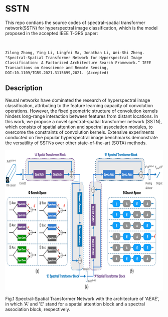# SSTN
This repo contians the source codes of spectral-spatial transformer network(SSTN) for hyperspectral image classification, which is the model proposed in the accepted IEEE T-GRS paper:

<br/>

```jason
Zilong Zhong, Ying Li, Lingfei Ma, Jonathan Li, Wei-Shi Zheng. "Spectral-Spatial Transformer Network for Hyperspectral Image
Classification: A Factorized Architecture Search Framework.” IEEE Transactions on Geoscience and Remote Sensing, 
DOI:10.1109/TGRS.2021.3115699,2021. (Accepted)
```
## Description
Neural networks have dominated the research of hyperspectral image classification, attributing to the feature learning capacity of convolution operations. However, the fixed geometric structure of convolution kernels hinders long-range interaction between features from distant locations.  In this work, we propose a novel spectral-spatial transformer network (SSTN), which consists of spatial attention and spectral association modules, to overcome the constraints of convolution kernels. Extensive experiments conducted on five popular hyperspectral image benchmarks demonstrate the versatility of SSTNs over other state-of-the-art (SOTA) methods. 

<img src="fig_sstn.png" height="450"/>

Fig.1 Spectral-Spatial Transformer Network with the architecture of 'AEAE', in which 'A' and 'E' stand for a spatial attention block and a spectral association block, respectively. 


